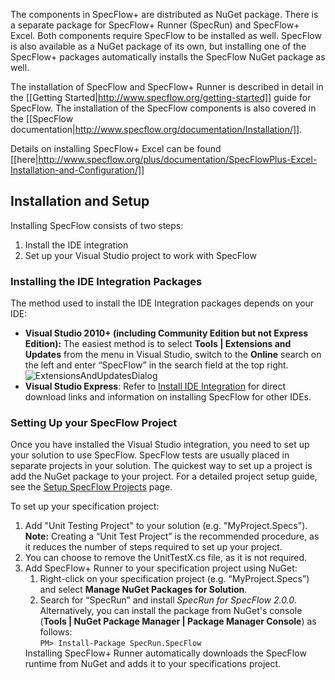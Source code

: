 The components in SpecFlow+ are distributed as NuGet package. There is a separate package for SpecFlow+ Runner (SpecRun) and SpecFlow+ Excel. Both components require SpecFlow to be installed as well. SpecFlow is also available as a NuGet package of  its own, but installing one of the SpecFlow+ packages automatically installs the SpecFlow NuGet package as well.

The installation of SpecFlow and SpecFlow+ Runner is described in detail in the [[Getting Started|http://www.specflow.org/getting-started]] guide for SpecFlow. The installation of the SpecFlow components is also covered in the [[SpecFlow documentation|http://www.specflow.org/documentation/Installation/]]. 

Details on installing SpecFlow+ Excel can be found [[here|http://www.specflow.org/plus/documentation/SpecFlowPlus-Excel-Installation-and-Configuration/]]

<h2>Installation and Setup</h2>
Installing SpecFlow consists of two steps:
<ol>
	<li>Install the IDE integration</li>
	<li>Set up your Visual Studio project to work with SpecFlow</li>
</ol>

<h3>Installing the IDE Integration Packages</h3>
The method used to install the IDE Integration packages depends on your IDE:
<ul>
	<li><strong>Visual Studio 2010+ (including Community Edition but not Express Edition):</strong> The easiest method is to select <strong>Tools&nbsp;|&nbsp;Extensions and Updates</strong> from the menu in Visual Studio, switch to the <strong>Online</strong> search on the left and enter “SpecFlow” in the search field at the top right.<br>
<img src="http://www.specflow.org/media/ExtensionsAndUpdatesDialog.png" alt="ExtensionsAndUpdatesDialog" class="alignnone size-full wp-image-1037" />
</li>
	<li><strong>Visual Studio Express</strong>: Refer to <a href="http://www.specflow.org/documentation/Install-IDE-Integration/">Install IDE Integration</a> for direct download links and information on installing SpecFlow for other IDEs.</li>
</ul>

<h3>Setting Up your SpecFlow Project</h3>
<p>Once you have installed the Visual Studio integration, you need to set up your solution to use SpecFlow. SpecFlow tests are usually placed in separate projects in your solution. The quickest way to set up a project is add the NuGet package to your project. For a detailed project setup guide, see the <a href="http://www.specflow.org/documentation/Setup-SpecFlow-Projects/">Setup SpecFlow Projects</a> page.</p>

<p>To set up your specification project:</p>
<ol>
	<li>Add  "Unit Testing Project" to your solution (e.g. "MyProject.Specs").<br>
<strong>Note:</strong> Creating a “Unit Test Project” is the recommended procedure, as it reduces the number of steps required to set up your project.</li>
        <li>You can choose to remove the UnitTestX.cs file, as it is not required.</li>
	<li>Add SpecFlow+ Runner to your specification project using NuGet:
<ol>
	<li>Right-click on your specification project (e.g. “MyProject.Specs”) and select <strong>Manage NuGet Packages for Solution</strong>.</li>
	<li>Search for “SpecRun” and install <em>SpecRun for SpecFlow 2.0.0</em>.
        <br>
        Alternatively, you can install the package from NuGet's console (<strong>Tools&nbsp;|&nbsp;NuGet Package Manager&nbsp;|&nbsp;Package Manager Console</strong>) as follows:<br>
<code>PM&gt; Install-Package SpecRun.SpecFlow</code></li>
</ol>
</li>
	Installing SpecFlow+ Runner automatically downloads the SpecFlow runtime from NuGet and adds it to your specifications project.
</ol>
